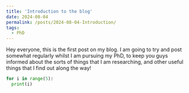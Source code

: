 ```yaml
---
title: 'Introduction to the blog'
date: 2024-08-04
permalink: /posts/2024-08-04-Introduction/
tags:
  - PhD
---
```

Hey everyone, this is the first post on my blog. I am going to try and post somewhat regularly whilst I am pursuing my PhD, to keep you guys informed about the sorts of things that I am researching, and other useful things that I find out along the way!

```python
for i in range(5): 
  print(i)
```